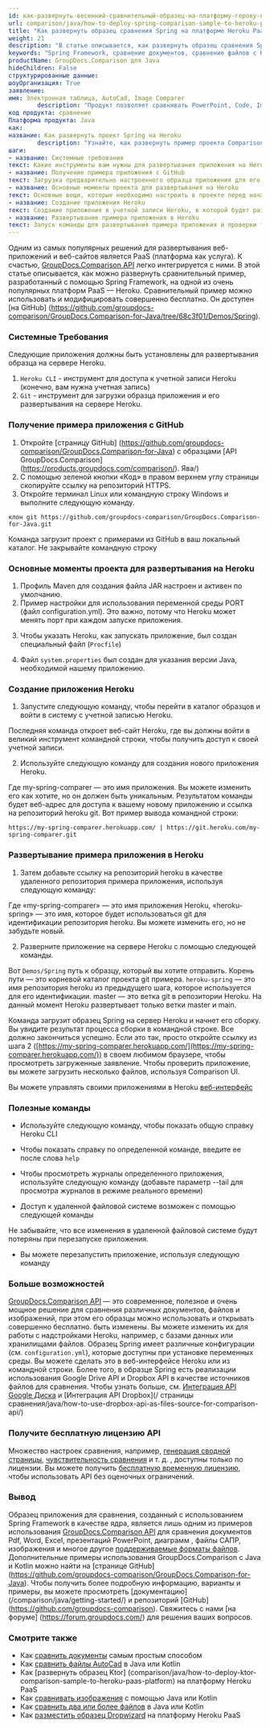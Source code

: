 ```yaml
---
id: как-развернуть-весенний-сравнительный-образец-на-платформу-героку-паас
url: comparison/java/how-to-deploy-spring-comparison-sample-to-heroku-paas-platform
title: "Как развернуть образец сравнения Spring на платформе Heroku PaaS"
weight: 21
description: "В статье описывается, как развернуть образец сравнения Spring на платформе Heroku PaaS."
keywords: "Spring Framework, сравнение документов, сравнение файлов с Kotlin, Paas, Heroku"
productName: GroupDocs.Comparison для Java
hideChildren: False
структурированные данные:
шоуОрганизация: True
заявление:
имя: Электронная таблица, AutoCad, Image Comparer
        description: "Продукт позволяет сравнивать PowerPoint, Code, Image, AutoCad, Pdf, Word, Excel и многие другие документы."
код продукта: сравнение
Платформа продукта: Java
как:
название: Как развернуть проект Spring на Heroku
        description: "Узнайте, как развернуть пример проекта Comparison Spring на Heroku."
шаги:
- название: Системные требования
текст: Какие инструменты вам нужны для развертывания приложения на Heroku
- название: Получение примера приложения с GitHub
текст: Загрузка предварительно настроенного образца приложения для его развертывания
- название: Основные моменты проекта для развертывания на Heroku
текст: Основные вещи, которые необходимо настроить в проекте перед началом его развертывания
- название: Создание приложения Heroku
текст: Создание приложения в учетной записи Heroku, в которой будет развернут образец
- название: Развертывание примера приложения в Heroku
текст: Запуск команды для развертывания примера приложения и проверки того, что все работает
---
```


Одним из самых популярных решений для развертывания веб-приложений и веб-сайтов является PaaS (платформа как услуга). К счастью, [GroupDocs.Comparison API](https://products.groupdocs.com/comparison/java) легко интегрируется с ними. В этой статье описывается, как можно развернуть сравнительный пример, разработанный с помощью Spring Framework, на одной из очень популярных платформ PaaS — Heroku. Сравнительный пример можно использовать и модифицировать совершенно бесплатно. Он доступен [на GitHub] (https://github.com/groupdocs-comparison/GroupDocs.Comparison-for-Java/tree/68c3f01/Demos/Spring).

### Системные Требования

Следующие приложения должны быть установлены для развертывания образца на сервере Heroku.

1. `Heroku CLI` - инструмент для доступа к учетной записи Heroku (конечно, вам нужна учетная запись)
2. `Git` - инструмент для загрузки образца приложения и его развертывания на сервере Heroku.

### Получение примера приложения с GitHub

1. Откройте [страницу GitHub] (https://github.com/groupdocs-comparison/GroupDocs.Comparison-for-Java) с образцами [API GroupDocs.Comparison] (https://products.groupdocs.com/comparison/). Ява/)
2. С помощью зеленой кнопки «Код» в правом верхнем углу страницы скопируйте ссылку на репозиторий HTTPS.
3. Откройте терминал Linux или командную строку Windows и выполните следующую команду.

``` оболочка
клон git https://github.com/groupdocs-comparison/GroupDocs.Comparison-for-Java.git
```

Команда загрузит проект с примерами из GitHub в ваш локальный каталог. Не закрывайте командную строку

### Основные моменты проекта для развертывания на Heroku

1. Профиль Maven для создания файла JAR настроен и активен по умолчанию.
2. Пример настройки для использования переменной среды PORT (файл configuration.yml). Это важно, потому что Heroku может менять порт при каждом запуске приложения.

<script src="https://gist.github.com/groupdocs-comparison-gists/2f55731e40bfc2db4b42e48c58f8faa6.js"></script>

3. Чтобы указать Heroku, как запускать приложение, был создан специальный файл (`Procfile`)

<script src="https://gist.github.com/groupdocs-comparison-gists/90a35cf6498755ae7672cb83cfbd4d73.js"></script>

4. Файл `system.properties` был создан для указания версии Java, необходимой нашему приложению.

<script src="https://gist.github.com/groupdocs-comparison-gists/387d00d93e8527292e71385fa0c22d0f.js"></script>

### Создание приложения Heroku

1. Запустите следующую команду, чтобы перейти в каталог образцов и войти в систему с учетной записью Heroku.

<script src="https://gist.github.com/groupdocs-comparison-gists/5846d06dbc8f5a099596e10531a1fc20.js"></script>

Последняя команда откроет веб-сайт Heroku, где вы должны войти в великий инструмент командной строки, чтобы получить доступ к своей учетной записи.

2. Используйте следующую команду для создания нового приложения Heroku.

<script src="https://gist.github.com/groupdocs-comparison-gists/549e2bd14bbff90c1a1e8c6be2b64053.js"></script>

Где my-spring-comparer — это имя приложения. Вы можете изменить его как хотите, но он должен быть уникальным. Результатом команды будет веб-адрес для доступа к вашему новому приложению и ссылка на репозиторий heroku git. Вот пример вывода командной строки:

``` оболочка
https://my-spring-comparer.herokuapp.com/ | https://git.heroku.com/my-spring-comparer.git
```

### Развертывание примера приложения в Heroku

1. Затем добавьте ссылку на репозиторий heroku в качестве удаленного репозитория примера приложения, используя следующую команду:

<script src="https://gist.github.com/groupdocs-comparison-gists/9b23f36cc6434900449e4906bed6d7cc.js"></script>
    



Где «my-spring-comparer» — это имя приложения Heroku, «heroku-spring» — это имя, которое будет использоваться git для идентификации репозитория heroku. Вы можете изменить его, но не забудьте новый.

2. Разверните приложение на сервере Heroku с помощью следующей команды.

<script src="https://gist.github.com/groupdocs-comparison-gists/cd1fc18b42f1c00841be0371c538385a.js"></script>
    



Вот `Demos/Spring` путь к образцу, который вы хотите отправить. Корень пути — это корневой каталог проекта git примера. `heroku-spring` — это имя репозитория heroku из предыдущего шага, которое используется для его идентификации. master — это ветка git в репозитории Heroku. На данный момент Heroku развертывает только ветки master и main.
    



Команда загрузит образец Spring на сервер Heroku и начнет его сборку. Вы увидите результат процесса сборки в командной строке. Все должно закончиться успешно. Если это так, просто откройте ссылку из шага 2 ([https://my-spring-comparer.herokuapp.com/](https://my-spring-comparer.herokuapp.com/)) в своем любимом браузере, чтобы просмотреть загруженные заявление. Чтобы проверить приложение, вы можете загрузить несколько файлов, используя Comparison UI.

Вы можете управлять своими приложениями в Heroku [веб-интерфейс](https://dashboard.heroku.com/apps)

### Полезные команды

* Используйте следующую команду, чтобы показать общую справку Heroku CLI

<script src="https://gist.github.com/groupdocs-comparison-gists/2227f67f2799830aafa784cb787a9c3e.js"></script>

* Чтобы показать справку по определенной команде, введите ее после слова `help`

<script src="https://gist.github.com/groupdocs-comparison-gists/2feb7810177c6918d9651e2a898ce3a7.js"></script>

* Чтобы просмотреть журналы определенного приложения, используйте следующую команду (добавьте параметр --tail для просмотра журналов в режиме реального времени)

<script src="https://gist.github.com/groupdocs-comparison-gists/1fb868756cff79b05bbb951dd620f842.js"></script>

* Доступ к удаленной файловой системе возможен с помощью следующей команды

<script src="https://gist.github.com/groupdocs-comparison-gists/1b7968ffc4805be2774ef9c33de252a3.js"></script>

Не забывайте, что все изменения в удаленной файловой системе будут потеряны при перезапуске приложения.

* Вы можете перезапустить приложение, используя следующую команду

<script src="https://gist.github.com/groupdocs-comparison-gists/be60e3092d9e2515423a621e01a1833a.js"></script>

### Больше возможностей

[GroupDocs.Comparison API](https://products.groupdocs.com/comparison/java/) — это современное, полезное и очень мощное решение для сравнения различных документов, файлов и изображений, при этом его образцы можно использовать и открывать совершенно бесплатно. быть изменены. Вы можете изменить их для работы с надстройками Heroku, например, с базами данных или хранилищами файлов. Образец Spring имеет различные конфигурации (см. `configuration.yml`), которые доступны при установке переменных среды. Вы можете сделать это в веб-интерфейсе Heroku или из командной строки. Более того, в образце Spring есть реализации использования Google Drive API и Dropbox API в качестве источников файлов для сравнения. Чтобы узнать больше, см. [Интеграция API Google Диска](/comparison/java/how-to-use-google-drive-api-as-files-source-for-comparison-api/) и [Интеграция API Dropbox](/ страницы сравнения/java/how-to-use-dropbox-api-as-files-source-for-comparison-api/)

### Получите бесплатную лицензию API

Множество настроек сравнения, например, [генерация сводной страницы](/comparison/java/get-only-summary-page/), [чувствительность сравнения](/comparison/java/adjusting-comparison-sensitivity/) и т. д. , доступны только по лицензии. Вы можете получить [бесплатную временную лицензию](https://purchase.groupdocs.com/temporary-license), чтобы использовать API без оценочных ограничений.

### Вывод

Образец приложения для сравнения, созданный с использованием Spring Framework в качестве ядра, является лишь одним из примеров использования [GroupDocs.Comparison API](https://products.groupdocs.com/comparison/) для сравнения документов Pdf, Word, Excel, презентаций PowerPoint, диаграмм , файлы САПР, изображения и многое другое [поддерживаемые форматы файлов](/comparison/java/supported-document-formats/). Дополнительные примеры использования GroupDocs.Comparison с Java и Kotlin можно найти на [странице GitHub] (https://github.com/groupdocs-comparison/GroupDocs.Comparison-for-Java). Чтобы получить более подробную информацию, варианты и примеры, вы можете просмотреть [документацию] (/comparison/java/getting-started/) и репозиторий [GitHub] (https://github.com/groupdocs-comparison). Свяжитесь с нами [на форуме] (https://forum.groupdocs.com/) для решения ваших вопросов.

### Смотрите также

* Как [сравнить документы](/comparison/java/how-to-compare-documents-in-the-easiest-way) самым простым способом
* Как [сравнить файлы AutoCad](/comparison/java/how-to-compare-autocad-drawings) в Java или Kotlin
* Как [развернуть образец Ktor] (comparison/java/how-to-deploy-ktor-comparison-sample-to-heroku-paas-platform) на платформу Heroku PaaS
* Как [сравнивать изображения](/comparison/java/how-to-compare-images-using-java-or-kotlin) с помощью Java или Kotlin
* Как [сравнить два или более файлов](/comparison/java/how-to-compare-two-or-more-files-in-java-or-kotlin) в Java или Kotlin
* Как [разместить образец Dropwizard](/comparison/java/how-to-deploy-dropwizard-comparison-sample-to-heroku-paas-platform) на платформу Heroku PaaS

